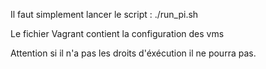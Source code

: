 Il faut simplement lancer le script : ./run_pi.sh

Le fichier Vagrant contient la configuration des vms

Attention si il n'a pas les droits d'éxécution il ne pourra pas.
